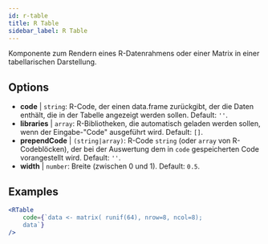 ```yaml
---
id: r-table
title: R Table
sidebar_label: R Table
---
```


Komponente zum Rendern eines R-Datenrahmens oder einer Matrix in einer tabellarischen Darstellung.

## Options

* __code__ | `string`: R-Code, der einen data.frame zurückgibt, der die Daten enthält, die in der Tabelle angezeigt werden sollen. Default: `''`.
* __libraries__ | `array`: R-Bibliotheken, die automatisch geladen werden sollen, wenn der Eingabe-"Code" ausgeführt wird. Default: `[]`.
* __prependCode__ | `(string|array)`: R-Code `string` (oder `array` von R-Codeblöcken), der bei der Auswertung dem in `code` gespeicherten Code vorangestellt wird. Default: `''`.
* __width__ | `number`: Breite (zwischen 0 und 1). Default: `0.5`.


## Examples

```jsx live
<RTable
    code={`data <- matrix( runif(64), nrow=8, ncol=8); 
    data`}
/>
```

